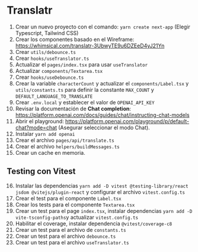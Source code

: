 # Translatr

1. Crear un nuevo proyecto con el comando: `yarn create next-app` (Elegir Typescript, Tailwind CSS)
2. Crear los componentes basado en el Wireframe: https://whimsical.com/translatr-3UbwyTE9u6DZEeD4yJ21Yn
3. Crear `utils/debounce.ts`
4. Crear `hooks/useTranslator.ts`
5. Actualizar el `pages/index.tsx` para usar `useTranslator`
6. Actualizar `components/Textarea.tsx`
7. Crear `hooks/useDebounce.ts`
8. Crear la variable `characterCount` y actualizar el `components/Label.tsx` y `utils/constants.ts` para definir la constante `MAX_COUNT` y `DEFAULT_LANGUAGE_TO_TRANSLATE`
9. Crear `.env.local` y establecer el valor de `OPENAI_API_KEY`
10. Revisar la documentación de **Chat completion**: https://platform.openai.com/docs/guides/chat/instructing-chat-models
11. Abrir el playground: https://platform.openai.com/playground/p/default-chat?mode=chat (Asegurar seleccionar el modo Chat).
12. Instalar `yarn add openai`
13. Crear el archivo `pages/api/translate.ts`
14. Crear el archivo `helpers/buildMessages.ts`
15. Crear un cache en memoria.

## Testing con Vitest
16. Instalar las dependencias `yarn add -D vitest @testing-library/react jsdom @vitejs/plugin-react` y configurar el archivo `vitest.config.ts`
17. Crear el test para el componente `Label.tsx`
18. Crear los tests para el componente `Textarea.tsx`
19. Crear un test para el page `index.tsx`, instalar dependencias `yarn add -D vite-tsconfig-paths`y actualizar `vitest.config.ts`
20. Habilitar el coverage, instalar dependencia `@vitest/coverage-c8`
21. Crear un test para el archivo de `constants.ts`
22. Crear un test para el archivo `debounce.ts`
23. Crear un test para el archivo `useTranslator.ts`